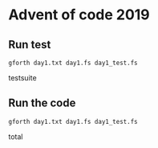 # Advent of code 2019

## Run test

  `gforth day1.txt day1.fs day1_test.fs`

  testsuite

## Run the code

  `gforth day1.txt day1.fs day1_test.fs`

  total
